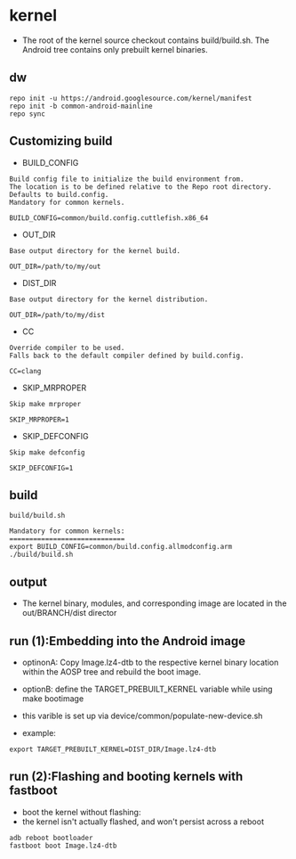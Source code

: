 # kernel

* The root of the kernel source checkout contains build/build.sh. The Android tree contains only prebuilt kernel binaries. 


## dw

```
repo init -u https://android.googlesource.com/kernel/manifest 
repo init -b common-android-mainline
repo sync

```

## Customizing build

* BUILD_CONFIG 	

```
Build config file to initialize the build environment from. 
The location is to be defined relative to the Repo root directory. 
Defaults to build.config.
Mandatory for common kernels. 	

BUILD_CONFIG=common/build.config.cuttlefish.x86_64
```

* OUT_DIR

```
Base output directory for the kernel build.

OUT_DIR=/path/to/my/out
```

* DIST_DIR 	

```
Base output directory for the kernel distribution.

OUT_DIR=/path/to/my/dist
```
* CC
 
```
Override compiler to be used. 
Falls back to the default compiler defined by build.config. 

CC=clang
```

* SKIP_MRPROPER

```
Skip make mrproper

SKIP_MRPROPER=1
```

* SKIP_DEFCONFIG

```
Skip make defconfig 

SKIP_DEFCONFIG=1
```


## build

```
build/build.sh

Mandatory for common kernels:
=============================
export BUILD_CONFIG=common/build.config.allmodconfig.arm
./build/build.sh
```

## output

* The kernel binary, modules, and corresponding image are located in the out/BRANCH/dist director


## run (1):Embedding into the Android image

* optinonA: Copy Image.lz4-dtb to the respective kernel binary location within the AOSP tree and rebuild the boot image.

* optionB: define the TARGET_PREBUILT_KERNEL variable while using make bootimage
* this varible is set up via device/common/populate-new-device.sh
* example:

```
export TARGET_PREBUILT_KERNEL=DIST_DIR/Image.lz4-dtb
```

## run (2):Flashing and booting kernels with fastboot

* boot the kernel without flashing:
* the kernel isn't actually flashed, and won't persist across a reboot

```
adb reboot bootloader
fastboot boot Image.lz4-dtb
```




